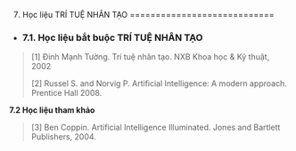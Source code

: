 7. Học liệu TRÍ TUỆ NHÂN TẠO
============================

-   ### 7.1. Học liệu bắt buộc TRÍ TUỆ NHÂN TẠO

> \[1\] Đinh Mạnh Tường. Trí tuệ nhân tạo. NXB Khoa học & Kỹ thuật, 2002
>
> \[2\] Russel S. and Norvig P. Artificial Intelligence: A modern
> approach. Prentice Hall 2008.

**7.2 Học liệu tham khảo**

> \[3\] Ben Coppin. Artificial Intelligence Illuminated. Jones and
> Bartlett Publishers, 2004.

